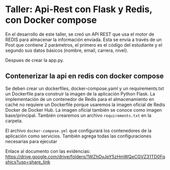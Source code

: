 # Taller: Api-Rest con Flask y Redis, con Docker compose

En el desarrollo de este taller, se creó un API REST que usa el motor de REDIS para almacenar la información enviada. Esta se envía a través de un Post que contiene 2 parámetros, el primero es el código del estudiante y el segundo sus datos básicos (nombre, email, carrera, nivel). 

Despues de crear la app.py.

## Contenerizar la api en redis con docker compose
Se deben crear un dockerfiles, docker-compose.yaml y un requirements.txt
un Dockerfile para construir la imagen de la aplicación Python Flask. La implementación de un contenedor de Redis para el almacenamiento en caché no requiere un Dockerfile porque usaremos la imagen oficial de Redis Docker de Docker Hub. La imagen oficial también se conoce como imagen base/principal.
También crearemos un archivo `requirements.txt` en la carpeta.

El archivo `docker-compose.yml` que configurará los contenedores de la aplicación como servicios. También agrega todas las configuraciones necesarias para ejecutar 

Enlace al documento con las evidencias: https://drive.google.com/drive/folders/1WZhDyJpY5zHmWQeCGVZ31TD0Fqshics?usp=share_link
